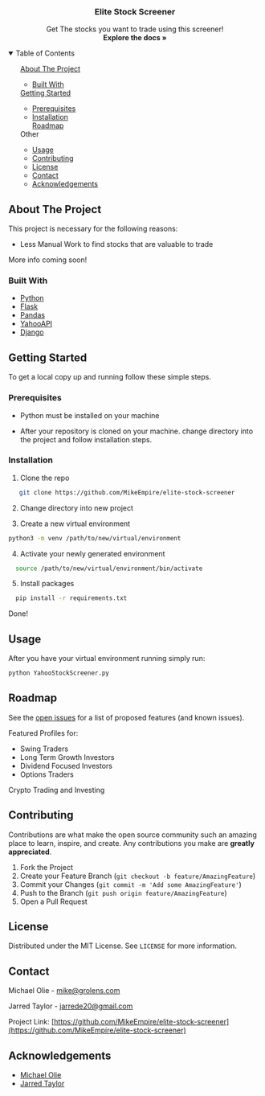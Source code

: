 <!--
*** Thanks for checking out the Best-README-Template. If you have a suggestion
*** that would make this better, please fork the repo and create a pull request
*** or simply open an issue with the tag "enhancement".
*** Thanks again! Now go create something AMAZING! : D
***
***
***
*** To avoid retyping too much info. Do a search and replace for the following:
*** github_username, repo_name, twitter_handle, email, project_title, project_description
-->

<!-- PROJECT SHIELDS -->
<!--
*** I'm using markdown "reference style" links for readability.
*** Reference links are enclosed in brackets [ ] instead of parentheses ( ).
*** See the bottom of this document for the declaration of the reference variables
*** for contributors-url, forks-url, etc. This is an optional, concise syntax you may use.
*** https://www.markdownguide.org/basic-syntax/#reference-style-links
-->

<!-- PROJECT LOGO -->
<br />
<p align="center">

  <h3 align="center">Elite Stock Screener</h3>

  <p align="center">
    Get The stocks you want to trade using this screener!
    <br />
    <a><strong>Explore the docs »</strong></a>
  </p>
</p>

<!-- TABLE OF CONTENTS -->
<details open="open">
  <summary>Table of Contents</summary>
  <ol>
    <a href="#about-the-project">About The Project</a>
    <ul>
        <li><a href="#built-with">Built With</a></li>
    </ul>
    <a href="#getting-started">Getting Started</a>
    <ul>
        <li><a href="#prerequisites">Prerequisites</a></li>
        <li><a href="#installation">Installation</a></li>
        <a href="#roadmap">Roadmap</a>
    </ul>
    <a>Other</a>
    <ul>
        <li><a href="#usage">Usage</a></li>
        <li><a href="#contributing">Contributing</a></li>
        <li><a href="#license">License</a></li>
        <li><a href="#contact">Contact</a></li>
        <li><a href="#acknowledgements">Acknowledgements</a></li>
  </ol>
</details>

<!-- ABOUT THE PROJECT -->

## About The Project

This project is necessary for the following reasons:

- Less Manual Work to find stocks that are valuable to trade

More info coming soon!

### Built With

- [Python](https://docs.python.org/3/)
- [Flask](https://flask.palletsprojects.com/en/1.1.x/)
- [Pandas](https://pandas.pydata.org/)
- [YahooAPI](https://algotrading101.com/learn/yahoo-finance-api-guide/)
- [Django](https://www.djangoproject.com/)

<!-- GETTING STARTED -->

## Getting Started

To get a local copy up and running follow these simple steps.

### Prerequisites

- Python must be installed on your machine

- After your repository is cloned on your machine. change directory into the project and follow installation steps.

### Installation

1. Clone the repo

```sh
   git clone https://github.com/MikeEmpire/elite-stock-screener
```

2. Change directory into new project

3. Create a new virtual environment

```sh
python3 -m venv /path/to/new/virtual/environment
```

4. Activate your newly generated environment

```sh
  source /path/to/new/virtual/environment/bin/activate
```

5. Install packages

```sh
  pip install -r requirements.txt
```

<!-- Insert more instructions -->
Done!

<!-- USAGE EXAMPLES -->

## Usage

After you have your virtual environment running simply run:

```bash
python YahooStockScreener.py
```

<!-- ROADMAP -->

## Roadmap

See the [open issues](https://github.com/GroLensInc/metrc_selenium/issues) for a list of proposed features (and known issues).

Featured Profiles for:
  - Swing Traders
  - Long Term Growth Investors
  - Dividend Focused Investors
  - Options Traders

Crypto Trading and Investing

<!-- CONTRIBUTING -->

## Contributing

Contributions are what make the open source community such an amazing place to learn, inspire, and create. Any contributions you make are **greatly appreciated**.

1. Fork the Project
2. Create your Feature Branch (`git checkout -b feature/AmazingFeature`)
3. Commit your Changes (`git commit -m 'Add some AmazingFeature'`)
4. Push to the Branch (`git push origin feature/AmazingFeature`)
5. Open a Pull Request

<!-- LICENSE -->

## License

Distributed under the MIT License. See `LICENSE` for more information.

<!-- CONTACT -->

## Contact

Michael Olie - mike@grolens.com

Jarred Taylor - jarrede20@gmail.com

Project Link: [https://github.com/MikeEmpire/elite-stock-screener](https://github.com/MikeEmpire/elite-stock-screener)

<!-- ACKNOWLEDGEMENTS -->

## Acknowledgements

- [Michael Olie]()
- [Jarred Taylor]()
